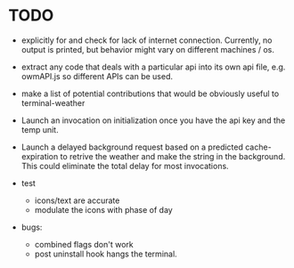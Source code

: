 # TODO

+ explicitly for and check for lack of internet connection. Currently, no output is printed, but behavior might vary on different machines / os.
+ extract any code that deals with a particular api into its own api file, e.g. owmAPI.js so different APIs can be used.
+ make a list of potential contributions that would be obviously useful to terminal-weather
+ Launch an invocation on initialization once you have the api key and the temp unit.
+ Launch a delayed background request based on a predicted cache-expiration to retrive the weather and make the string in the background. This could eliminate the total delay for most invocations. 

+ test
    + icons/text are accurate
    + modulate the icons with phase of day

+ bugs:
    + combined flags don't work
    + post uninstall hook hangs the terminal. 
